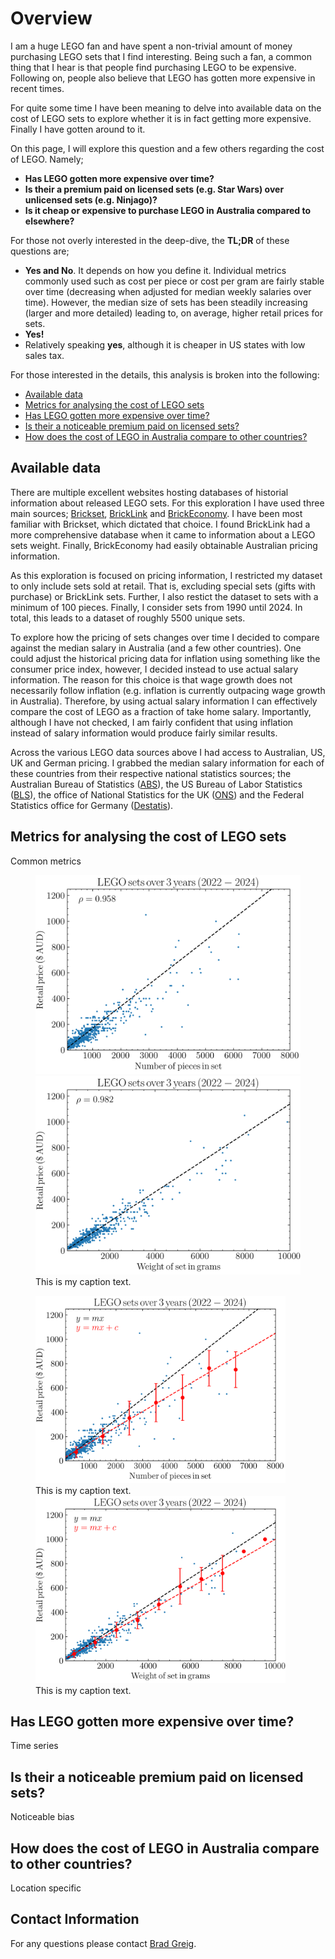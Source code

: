 # Overview

I am a huge LEGO fan and have spent a non-trivial amount of money purchasing LEGO sets that I find interesting. Being such a fan, a common thing that I hear is that people find purchasing LEGO to be expensive. Following on, people also believe that LEGO has gotten more expensive in recent times.

For quite some time I have been meaning to delve into available data on the cost of LEGO sets to explore whether it is in fact getting more expensive. Finally I have gotten around to it.

On this page, I will explore this question and a few others regarding the cost of LEGO. Namely;

- **Has LEGO gotten more expensive over time?**
- **Is their a premium paid on licensed sets (e.g. Star Wars) over unlicensed sets (e.g. Ninjago)?**
- **Is it cheap or expensive to purchase LEGO in Australia compared to elsewhere?**

For those not overly interested in the deep-dive, the **TL;DR** of these questions are;

- **Yes and No**. It depends on how you define it. Individual metrics commonly used such as cost per piece or cost per gram are fairly stable over time (decreasing when adjusted for median weekly salaries over time). However, the median size of sets has been steadily increasing (larger and more detailed) leading to, on average, higher retail prices for sets.
- **Yes!**
- Relatively speaking **yes**, although it is cheaper in US states with low sales tax.

For those interested in the details, this analysis is broken into the following:

- [Available data](#available-data)
- [Metrics for analysing the cost of LEGO sets](#metrics-for-analysing-the-cost-of-lego-sets)
- [Has LEGO gotten more expensive over time?](#has-lego-gotten-more-expensive-over-time)
- [Is their a noticeable premium paid on licensed sets?](#is-their-a-noticeable-premium-paid-on-licensed-sets)
- [How does the cost of LEGO in Australia compare to other countries?](#how-does-the-cost-of-lego-in-australia-compare-to-other-countries)

## Available data

There are multiple excellent websites hosting databases of historial information about released LEGO sets. For this exploration I have used three main sources; [Brickset](https://brickset.com/), [BrickLink](https://www.bricklink.com/v2/main.page) and [BrickEconomy](https://www.brickeconomy.com/). I have been most familiar with Brickset, which dictated that choice. I found BrickLink had a more comprehensive database when it came to information about a LEGO sets weight. Finally, BrickEconomy had easily obtainable Australian pricing information.

As this exploration is focused on pricing information, I restricted my dataset to only include sets sold at retail. That is, excluding special sets (gifts with purchase) or BrickLink sets. Further, I also restict the dataset to sets with a minimum of 100 pieces. Finally, I consider sets from 1990 until 2024. In total, this leads to a dataset of roughly 5500 unique sets.

To explore how the pricing of sets changes over time I decided to compare against the median salary in Australia (and a few other countries). One could adjust the historical pricing data for inflation using something like the consumer price index, however, I decided instead to use actual salary information. The reason for this choice is that wage growth does not necessarily follow inflation (e.g. inflation is currently outpacing wage growth in Australia). Therefore, by using actual salary information I can effectively compare the cost of LEGO as a fraction of take home salary. Importantly, although I have not checked, I am fairly confident that using inflation instead of salary information would produce fairly similar results.

Across the various LEGO data sources above I had access to Australian, US, UK and German pricing. I grabbed the median salary information for each of these countries from their respective national statistics sources; the Australian Bureau of Statistics ([ABS](https://www.abs.gov.au/)), the US Bureau of Labor Statistics ([BLS](https://www.bls.gov/)), the office of National Statistics for the UK ([ONS](https://www.ons.gov.uk/])) and the Federal Statistics office for Germany ([Destatis](https://www.destatis.de/EN/Home/_node.html)).


## Metrics for analysing the cost of LEGO sets

Common metrics

<figure>
  <img src="https://github.com/BradGreig/LEGO-analysis/blob/main/data/scatter_pieces.png?raw=true" alt="Pieces vs Retail Price" width="465"/> <img src="https://github.com/BradGreig/LEGO-analysis/blob/main/data/scatter_weight.png?raw=true" alt="Weight vs Retail Price" width="465"/> <figcaption>This is my caption text.</figcaption>
</figure>

<figure>
  <img src="https://github.com/BradGreig/LEGO-analysis/blob/main/data/scatter_pieces_corr.png?raw=true" alt="Pieces vs Retail Price Corrected" width="400"/> <figcaption>This is my caption text.</figcaption> <img src="https://github.com/BradGreig/LEGO-analysis/blob/main/data/scatter_weight_corr.png?raw=true" alt="Weight vs Retail Price Corrected" width="400"/> <figcaption>This is my caption text.</figcaption>
</figure>  

## Has LEGO gotten more expensive over time?

Time series

## Is their a noticeable premium paid on licensed sets?

Noticeable bias

## How does the cost of LEGO in Australia compare to other countries?

Location specific

## Contact Information

For any questions please contact [Brad Greig](mailto:brad.s.greig@gmail.com).